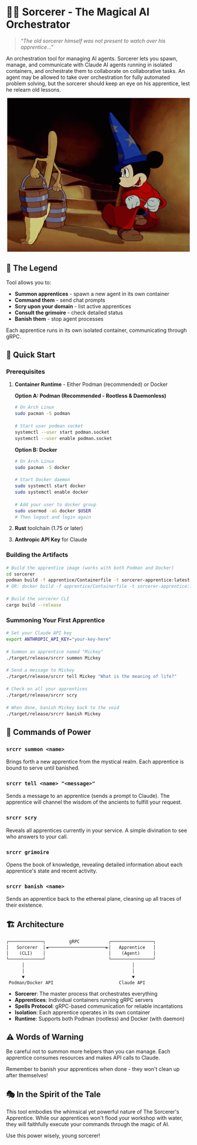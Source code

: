 # 🧙‍♂️ Sorcerer - The Magical AI Orchestrator

> *"The old sorcerer himself was not present to watch over his apprentice..."*

An orchestration tool for managing AI agents. Sorcerer lets you spawn, manage,
and communicate with Claude AI agents running in isolated containers, and
orchestrate them to collaborate on collaborative tasks. An agent may be allowed
to take over orchestration for fully automated problem solving, but the
sorcerer should keep an eye on his apprentice, lest he relearn old lessons.

<div align="center">

![Sorcerer's Apprentice](docs/assets/flamenquines-don-chalecos.gif)

</div>

## 📜 The Legend

Tool allows you to:
- **Summon apprentices** - spawn a new agent in its own container
- **Command them** - send chat prompts
- **Scry upon your domain** - list active apprentices
- **Consult the grimoire** - check detailed status
- **Banish them** - stop agent processes

Each apprentice runs in its own isolated container, communicating through gRPC.

## 🌟 Quick Start

### Prerequisites

1. **Container Runtime** - Either Podman (recommended) or Docker
   
   **Option A: Podman (Recommended - Rootless & Daemonless)**
   ```bash
   # On Arch Linux
   sudo pacman -S podman
   
   # Start user podman socket
   systemctl --user start podman.socket
   systemctl --user enable podman.socket
   ```
   
   **Option B: Docker**
   ```bash
   # On Arch Linux  
   sudo pacman -S docker
   
   # Start Docker daemon
   sudo systemctl start docker
   sudo systemctl enable docker
   
   # Add your user to docker group
   sudo usermod -aG docker $USER
   # Then logout and login again
   ```

2. **Rust** toolchain (1.75 or later)
3. **Anthropic API Key** for Claude

### Building the Artifacts

```bash
# Build the apprentice image (works with both Podman and Docker)
cd sorcerer
podman build -f apprentice/Containerfile -t sorcerer-apprentice:latest .
# OR: docker build -f apprentice/Containerfile -t sorcerer-apprentice:latest .

# Build the sorcerer CLI
cargo build --release
```

### Summoning Your First Apprentice

```bash
# Set your Claude API key
export ANTHROPIC_API_KEY="your-key-here"

# Summon an apprentice named "Mickey"
./target/release/srcrr summon Mickey

# Send a message to Mickey
./target/release/srcrr tell Mickey "What is the meaning of life?"

# Check on all your apprentices
./target/release/srcrr scry

# When done, banish Mickey back to the void
./target/release/srcrr banish Mickey
```

## 🔮 Commands of Power

### `srcrr summon <name>`
Brings forth a new apprentice from the mystical realm. Each apprentice is bound to serve until banished.

### `srcrr tell <name> "<message>"`
Sends a message to an apprentice (sends a prompt to Claude). The apprentice will channel the wisdom of the ancients to fulfill your request.

### `srcrr scry`
Reveals all apprentices currently in your service. A simple divination to see who answers to your call.

### `srcrr grimoire`
Opens the book of knowledge, revealing detailed information about each apprentice's state and recent activity.

### `srcrr banish <name>`
Sends an apprentice back to the ethereal plane, cleaning up all traces of their existence.

## 🏗️ Architecture

```
┌─────────────┐         gRPC           ┌────────────────┐
│   Sorcerer  │◄──────────────────────►│   Apprentice   │
│    (CLI)    │                        │    (Agent)     │
└─────────────┘                        └────────────────┘
      │                                         │
      │                                         │
      ▼                                         ▼
 Podman/Docker API                         Claude API
```

- **Sorcerer**: The master process that orchestrates everything
- **Apprentices**: Individual containers running gRPC servers
- **Spells Protocol**: gRPC-based communication for reliable incantations
- **Isolation**: Each apprentice operates in its own container
- **Runtime**: Supports both Podman (rootless) and Docker (with daemon)

## ⚠️ Words of Warning

Be careful not to summon more helpers than you can manage. Each apprentice
consumes resources and makes API calls to Claude.

Remember to banish your apprentices when done - they won't clean up after
themselves!

## 🎭 In the Spirit of the Tale

This tool embodies the whimsical yet powerful nature of The Sorcerer's
Apprentice. While our apprentices won't flood your workshop with water, they
will faithfully execute your commands through the magic of AI.

Use this power wisely, young sorcerer!
